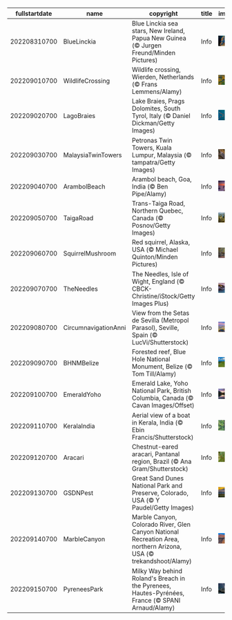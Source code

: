 |fullstartdate|name|copyright|title|image|
|--|--|--|--|--|
202208310700|BlueLinckia|Blue Linckia sea stars, New Ireland, Papua New Guinea (© Jurgen Freund/Minden Pictures)|Info|![](/en-AU/2022/09/202208310700BlueLinckia.jpg)|
202209010700|WildlifeCrossing|Wildlife crossing, Wierden, Netherlands (© Frans Lemmens/Alamy)|Info|![](/en-AU/2022/09/202209010700WildlifeCrossing.jpg)|
202209020700|LagoBraies|Lake Braies, Prags Dolomites, South Tyrol, Italy  (© Daniel Dickman/Getty Images)|Info|![](/en-AU/2022/09/202209020700LagoBraies.jpg)|
202209030700|MalaysiaTwinTowers|Petronas Twin Towers, Kuala Lumpur, Malaysia (© tampatra/Getty Images)|Info|![](/en-AU/2022/09/202209030700MalaysiaTwinTowers.jpg)|
202209040700|ArambolBeach|Arambol beach, Goa, India (© Ben Pipe/Alamy)|Info|![](/en-AU/2022/09/202209040700ArambolBeach.jpg)|
202209050700|TaigaRoad|Trans-Taiga Road, Northern Quebec, Canada (© Posnov/Getty Images)|Info|![](/en-AU/2022/09/202209050700TaigaRoad.jpg)|
202209060700|SquirrelMushroom|Red squirrel, Alaska, USA (© Michael Quinton/Minden Pictures)|Info|![](/en-AU/2022/09/202209060700SquirrelMushroom.jpg)|
202209070700|TheNeedles|The Needles, Isle of Wight, England (© CBCK-Christine/iStock/Getty Images Plus)|Info|![](/en-AU/2022/09/202209070700TheNeedles.jpg)|
202209080700|CircumnavigationAnni|View from the Setas de Sevilla (Metropol Parasol), Seville, Spain (© LucVi/Shutterstock)|Info|![](/en-AU/2022/09/202209080700CircumnavigationAnni.jpg)|
202209090700|BHNMBelize|Forested reef, Blue Hole National Monument, Belize (© Tom Till/Alamy)|Info|![](/en-AU/2022/09/202209090700BHNMBelize.jpg)|
202209100700|EmeraldYoho|Emerald Lake, Yoho National Park, British Columbia, Canada (© Cavan Images/Offset)|Info|![](/en-AU/2022/09/202209100700EmeraldYoho.jpg)|
202209110700|KeralaIndia|Aerial view of a boat in Kerala, India (© Ebin Francis/Shutterstock)|Info|![](/en-AU/2022/09/202209110700KeralaIndia.jpg)|
202209120700|Aracari|Chestnut-eared aracari, Pantanal region, Brazil (© Ana Gram/Shutterstock)|Info|![](/en-AU/2022/09/202209120700Aracari.jpg)|
202209130700|GSDNPest|Great Sand Dunes National Park and Preserve, Colorado, USA (© Y Paudel/Getty Images)|Info|![](/en-AU/2022/09/202209130700GSDNPest.jpg)|
202209140700|MarbleCanyon|Marble Canyon, Colorado River, Glen Canyon National Recreation Area, northern Arizona, USA (© trekandshoot/Alamy)|Info|![](/en-AU/2022/09/202209140700MarbleCanyon.jpg)|
202209150700|PyreneesPark|Milky Way behind Roland's Breach in the Pyrenees, Hautes-Pyrénées, France (© SPANI Arnaud/Alamy)|Info|![](/en-AU/2022/09/202209150700PyreneesPark.jpg)|
